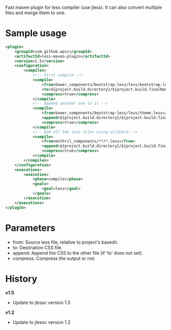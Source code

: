 Fast maven plugin for less compiler (use jless). It can also convert multiple files and merge them to one.

# Sample usage

```xml
<plugin>
    <groupId>com.github.wpic</groupId>
    <artifactId>less-maven-plugin</artifactId>
    <version>1.5</version>
    <configuration>
        <compiles>
            <!-- First compile -->
            <compile>
                <from>bower_components/bootstrap-less/less/bootstrap.less</from>
                <to>${project.build.directory}/${project.build.finalName}/bower_components/bootstrap-less/less/bootstrap.css</to>
                <compress>true</compress>
            </compile>
            <!-- Append another one to it -->
            <compile>
                <from>bower_components/bootstrap-less/less/theme.less</from>
                <append>${project.build.directory}/${project.build.finalName}/bower_components/bootstrap-less/less/bootstrap.css</append>
                <compress>true</compress>
            </compile>
            <!-- Add all the less files using wildcard -->
            <compile>
                <from>mithril_components/**/*.less</from>
                <append>${project.build.directory}/${project.build.finalName}/bower_components/bootstrap-less/less/bootstrap.css</append>
                <compress>true</compress>
            </compile>
        </compiles>
    </configuration>
    <executions>
        <execution>
            <phase>compile</phase>
            <goals>
                <goal>less</goal>
            </goals>
        </execution>
    </executions>
</plugin>
```

# Parameters

* from: Source less file, relative to project's basedir.
* to: Destination CSS file.
* append: Append the CSS to the other file (if 'to' does not set).
* compress: Compress the output or not.

# History

**v1.5**
* Update to jlessc version 1.5

**v1.2**
* Update to jlessc version 1.2
